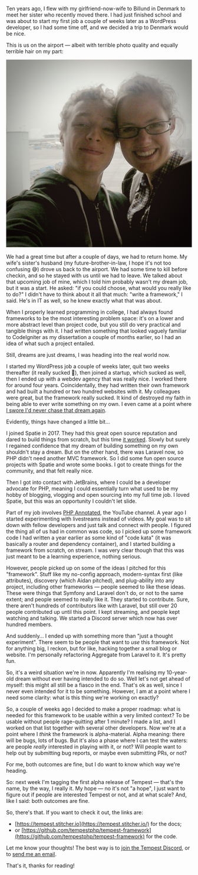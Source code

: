 Ten years ago, I flew with my girlfriend-now-wife to Billund in Denmark to meet her sister who recently moved there. I had just finished school and was about to start my first job a couple of weeks later as a WordPress developer, so I had some time off, and we decided a trip to Denmark would be nice.

This is us on the airport — albeit with terrible photo quality and equally terrible hair on my part:

![](/resources/img/blog/airport/airport.jpg)

We had a great time but after a couple of days, we had to return home. My wife's sister's husband (my future-brother-in-law, I hope it's not too confusing 😅) drove us back to the airport. We had some time to kill before checkin, and so he stayed with us until we had to leave. We talked about that upcoming job of mine, which I told him probably wasn't my dream job, but it was a start. He asked: "if you could choose, what would you really like to do?" I didn't have to think about it all that much: "write a framework," I said. He's in IT as well, so he knew exactly what that was about. 

When I properly learned programming in college, I had always found frameworks to be the most interesting problem space: it's on a lower and more abstract level than project code, but you still do very practical and tangible things with it. I had written something that looked vaguely familiar to CodeIgniter as my dissertation a couple of months earlier, so I had an idea of what such a project entailed.

Still, dreams are just dreams, I was heading into the real world now.

I started my WordPress job a couple of weeks later, quit two weeks thereafter (it really sucked 🤣), then joined a startup, which sucked as well, then I ended up with a webdev agency that was really nice. I worked there for around four years. Coincidentally, they had written their own framework and had built a hundred or two hundred websites with it. My colleagues were great, but the framework really sucked. It kind of destroyed my faith in being able to ever write something on my own. I even came at a point where [I swore I'd never chase that dream again](/blog/dont-write-your-own-framework). 

Evidently, things have changed a little bit…

I joined Spatie in 2017. They had this great open source reputation and dared to build things from scratch, but this time [it worked](https://spatie.be/open-source). Slowly but surely I regained confidence that my dream of building something on my own shouldn't stay a dream. But on the other hand, there was Laravel now, so PHP didn't need another MVC framework. So I did some fun open source projects with Spatie and wrote some books. I got to create things for the community, and that felt really nice.

Then I got into contact with JetBrains, where I could be a developer advocate for PHP, meaning I could essentially turn what used to be my hobby of blogging, vlogging and open sourcing into my full time job. I loved Spatie, but this was an opportunity I couldn't let slide. 

Part of my job involves [PHP Annotated](https://www.youtube.com/@phpannotated), the YouTube channel. A year ago I started experimenting with livestreams instead of videos. My goal was to sit down with fellow developers and just talk and connect with people. I figured the thing all of us had in common was code, so I picked up some framework code I had written a year earlier as some kind of "code kata" (it was basically a router and dependency container), and I started building a framework from scratch, on stream. I was very clear though that this was just meant to be a learning experience, nothing serious. 

However, people picked up on some of the ideas I pitched for this "framework". Stuff like my no-config approach, modern-syntax first (like attributes), discovery (which Aidan pitched), and plug-ability into any project, including other frameworks — people seemed to like these ideas. These were things that Symfony and Laravel don't do, or not to the same extent; and people seemed to really like it. They started to contribute. Sure, there aren't hundreds of contributors like with Laravel, but still over 20 people contributed up until this point. I kept streaming, and people kept watching and talking. We started a Discord server which now has over hundred members.

And suddenly… I ended up with something more than "just a thought experiment". There seem to be people that want to _use_ this framework. Not for anything big, I reckon, but for like, hacking together a small blog or website. I'm personally refactoring Aggregate from Laravel to it. It's pretty fun.

So, it's a weird situation we're in now. Apparently I'm realising my 10-year-old dream without ever having intended to do so. Well let's not get ahead of myself: this might all still be a fiasco in the end. That's ok as well, since I never even intended for it to be something. However, I am at a point where I need some clarity: what is this thing we're working on exactly?

So, a couple of weeks ago I decided to make a proper roadmap: what is needed for this framework to be usable within a very limited context? To be usable without people rage-quitting after 1 minute? I made a list, and I worked on that list together with several other developers. Now we're at a point where I _think_ the framework is alpha-material. Alpha meaning: there will be bugs, lots of bugs. But it's also a phase where I can test the waters: are people _really_ interested in playing with it, or not? Will people want to help out by submitting bug reports, or maybe even submitting PRs, or not?

For me, both outcomes are fine, but I do want to know which way we're heading. 

So: next week I'm tagging the first alpha release of Tempest — that's the name, by the way, I really it. My hope — no it's not "a hope", I just want to figure out if people are interested Tempest or not, and at what scale? And, like I said: both outcomes are fine.

So, there's that. If you want to check it out, the links are:

- [https://tempest.stitcher.io](https://tempest.stitcher.io/) for the docs;
- or [https://github.com/tempestphp/tempest-framework](https://github.com/tempestphp/tempest-framework) for the code.

Let me know your thoughts! The best way is to [join the Tempest Discord](https://discord.gg/pPhpTGUMPQ), or to [send me an email](mailto:brendt@stitcher.io).

That's it, thanks for reading!